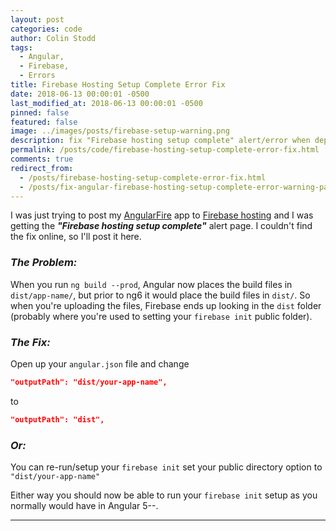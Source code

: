 ```yaml
---
layout: post
categories: code
author: Colin Stodd
tags:
  - Angular,
  - Firebase,
  - Errors
title: Firebase Hosting Setup Complete Error Fix
date: 2018-06-13 00:00:01 -0500
last_modified_at: 2018-06-13 00:00:01 -0500
pinned: false
featured: false
image: ../images/posts/firebase-setup-warning.png
description: fix "Firebase hosting setup complete" alert/error when deploying Angular 6 app to firebase hosting.
permalink: /posts/code/firebase-hosting-setup-complete-error-fix.html
comments: true
redirect_from:
  - /posts/firebase-hosting-setup-complete-error-fix.html
  - /posts/fix-angular-firebase-hosting-setup-complete-error-warning-page/
---
```


I was just trying to post my <a href="https://github.com/angular/angularfire2" target="_blank" rel="noopener">AngularFire</a> app to <a href="https://firebase.google.com/" target="_blank" rel="noopener">Firebase hosting</a> and I was getting the ***"Firebase hosting setup complete"*** alert page. I couldn't find the fix online, so I'll post it here.

<h3 class="text-pink"><em><i class="fad fa-skull-crossbones"></i> The Problem:</em></h3>

When you run `ng build --prod`, Angular now places the build files in `dist/app-name/`, but prior to ng6 it would place the build files in `dist/`. So when you're uploading the files, Firebase ends up looking in the `dist` folder (probably where you're used to setting your `firebase init` public folder).

<h3 class="text-green"><em><i class="fad fa-badge-check"></i> The Fix:</em></h3>

Open up your `angular.json` file and change

```json
"outputPath": "dist/your-app-name",
```

to

```json
"outputPath": "dist",
```

<h3 class="text-green"><em>Or:</em></h3>

You can re-run/setup your `firebase init` set your public directory option to `"dist/your-app-name"`


Either way you should now be able to run your `firebase init` setup as you normally would have in Angular 5--.



---